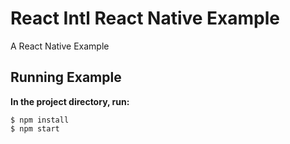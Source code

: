 React Intl React Native Example
==============================

A React Native Example

## Running Example

**In the project directory, run:**
```
$ npm install
$ npm start
```
